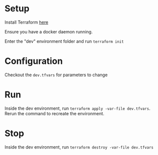 # Setup
Install Terraform [here](https://developer.hashicorp.com/terraform/downloads?ajs_aid=f5451dc5-9b26-4866-a59a-67701043f523&product_intent=terraform)

Ensure you have a docker daemon running.

Enter the "dev" environment folder and run `terraform init`

# Configuration
Checkout the `dev.tfvars` for parameters to change

# Run
Inside the dev environment, run `terraform apply -var-file dev.tfvars`. Rerun the command to recreate the environment.

# Stop
Inside the dev environment, run `terraform destroy -var-file dev.tfvars`
